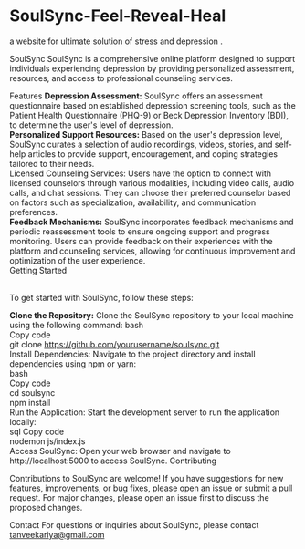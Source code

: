 # SoulSync-Feel-Reveal-Heal
a website for ultimate solution of stress and depression .

SoulSync
SoulSync is a comprehensive online platform designed to support individuals experiencing depression by providing personalized assessment, resources, and access to professional counseling services.

Features
<b>Depression Assessment:</b> SoulSync offers an assessment questionnaire based on established depression screening tools, such as the Patient Health Questionnaire (PHQ-9) or Beck Depression Inventory (BDI), to determine the user's level of depression.<br>
<b>Personalized Support Resources:</b> Based on the user's depression level, SoulSync curates a selection of audio recordings, videos, stories, and self-help articles to provide support, encouragement, and coping strategies tailored to their needs.<br>
</b>Licensed Counseling Services:</b> Users have the option to connect with licensed counselors through various modalities, including video calls, audio calls, and chat sessions. They can choose their preferred counselor based on factors such as specialization, availability, and communication preferences.<br>
<b>Feedback Mechanisms:</b> SoulSync incorporates feedback mechanisms and periodic reassessment tools to ensure ongoing support and progress monitoring. Users can provide feedback on their experiences with the platform and counseling services, allowing for continuous improvement and optimization of the user experience.<br>
Getting Started<br><br>

To get started with SoulSync, follow these steps:

<b>Clone the Repository:</b> Clone the SoulSync repository to your local machine using the following command:
bash<br>
Copy code<br>
git clone https://github.com/yourusername/soulsync.git<br>
Install Dependencies: Navigate to the project directory and install dependencies using npm or yarn:<br>
bash<br>
Copy code<br>
cd soulsync<br>
npm install<br>
Run the Application: Start the development server to run the application locally:<br>
sql
Copy code<br>
nodemon js/index.js<br>
Access SoulSync: Open your web browser and navigate to http://localhost:5000 to access SoulSync.
Contributing<br>

Contributions to SoulSync are welcome! If you have suggestions for new features, improvements, or bug fixes, please open an issue or submit a pull request. For major changes, please open an issue first to discuss the proposed changes.
<br>

Contact
For questions or inquiries about SoulSync, please contact tanveekariya@gmail.com

